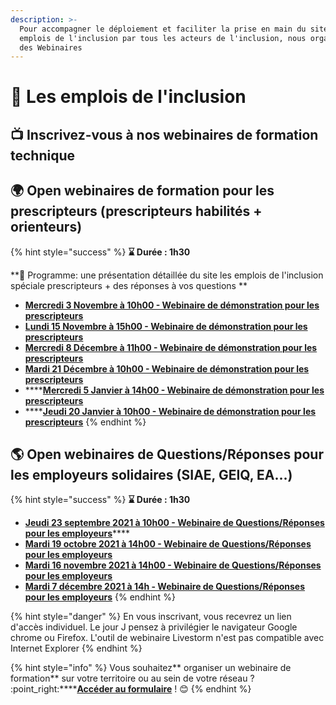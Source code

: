```yaml
---
description: >-
  Pour accompagner le déploiement et faciliter la prise en main du site les
  emplois de l'inclusion par tous les acteurs de l'inclusion, nous organisons
  des Webinaires
---
```


# 📖 Les emplois de l'inclusion

## 📺 Inscrivez-vous à nos webinaires de formation technique

## 🌍 Open webinaires de formation pour les prescripteurs (prescripteurs habilités + orienteurs)

{% hint style="success" %}
**⌛ Durée : 1h30**

**📜 Programme: une présentation détaillée du site les emplois de l'inclusion spéciale prescripteurs + des réponses à vos questions **

* ****[**Mercredi 3 Novembre à 10h00 - Webinaire de démonstration pour les prescripteurs**](https://app.livestorm.co/itou/open-webinaire-les-emplois-de-linclusion-demonstration-pour-les-prescripteurs-26?type=detailed)****
* ****[**Lundi 15 Novembre à 15h00 - Webinaire de démonstration pour les prescripteurs**](https://app.livestorm.co/itou/open-webinaire-les-emplois-de-linclusion-demonstration-pour-les-prescripteurs-27?type=detailed)****
* ****[**Mercredi 8 Décembre  à 11h00 - Webinaire de démonstration pour les prescripteurs**](https://app.livestorm.co/itou/open-webinaire-les-emplois-de-linclusion-demonstration-pour-les-prescripteurs-28?type=detailed)****
* ****[**Mardi 21 Décembre à 10h00 - Webinaire de démonstration pour les prescripteurs**](https://app.livestorm.co/itou/open-webinaire-les-emplois-de-linclusion-demonstration-pour-les-prescripteurs-29?type=detailed)****
* ****[**Mercredi 5 Janvier à 14h00 - Webinaire de démonstration pour les prescripteurs**](https://app.livestorm.co/itou/open-webinaire-les-emplois-de-linclusion-demonstration-pour-les-prescripteurs-30?type=detailed)
* ****[**Jeudi 20 Janvier à 10h00 - Webinaire de démonstration pour les prescripteurs**](https://app.livestorm.co/itou/open-webinaire-les-emplois-de-linclusion-demonstration-pour-les-prescripteurs?type=detailed)
{% endhint %}

## 🌎 Open webinaires de Questions/Réponses pour les employeurs solidaires (SIAE, GEIQ, EA...)

{% hint style="success" %}
**⌛ Durée : 1h30**

* [**Jeudi 23 septembre 2021 à 10h00 - Webinaire de Questions/Réponses pour les employeurs**](https://app.livestorm.co/itou/les-emplois-webinaire-de-questionsreponses-pour-les-employeurs)****
* ****[**Mardi 19 octobre 2021 à 14h00 - Webinaire de Questions/Réponses pour les employeurs**](https://app.livestorm.co/itou/les-emplois-webinaire-de-questionsreponses-pour-les-employeurs3?type=detailed)****
* ****[**Mardi 16 novembre 2021 à 14h00 - Webinaire de Questions/Réponses pour les employeurs**](https://app.livestorm.co/itou/les-emplois-webinaire-de-questionsreponses-pour-les-employeurs4?type=detailed)****
* ****[**Mardi 7 décembre 2021 à 14h - Webinaire de Questions/Réponses pour les employeurs**](https://app.livestorm.co/itou/les-emplois-webinaire-questionsreponses-pour-les-employeurs?type=detailed)****
{% endhint %}

{% hint style="danger" %}
En vous inscrivant, vous recevrez un lien d'accès individuel. Le jour J pensez à privilégier le navigateur Google chrome ou Firefox. L'outil de webinaire Livestorm n'est pas compatible avec Internet Explorer
{% endhint %}

{% hint style="info" %}
&#x20;Vous souhaitez** organiser un webinaire de formation** sur votre territoire ou au sein de votre réseau ? :point\_right:****[**Accéder au formulaire**](https://startupsbeta.typeform.com/to/btgqYsdQ) ! :blush:&#x20;
{% endhint %}
